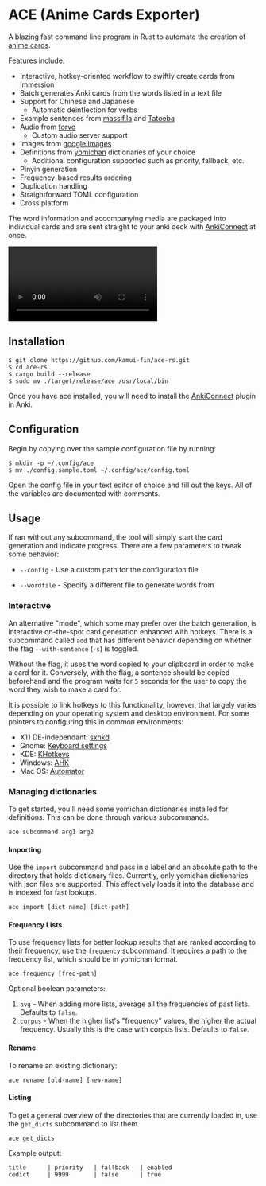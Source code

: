 # ACE (Anime Cards Exporter)

A blazing fast command line program in Rust to automate the creation of [anime cards](https://animecards.site/ankicards/#anime-cardsword-context-cards).

Features include:

- Interactive, hotkey-oriented workflow to swiftly create cards from immersion
- Batch generates Anki cards from the words listed in a text file
- Support for Chinese and Japanese
  - Automatic deinflection for verbs
- Example sentences from [massif.la](https://massif.la/ja) and [Tatoeba](https://tatoeba.org/zh-cn/)
- Audio from [forvo](https://forvo.com/)
  - Custom audio server support
- Images from [google images](https://images.google.com/)
- Definitions from [yomichan](https://foosoft.net/projects/yomichan/#dictionaries) dictionaries of your choice
  - Additional configuration supported such as priority, fallback, etc.
- Pinyin generation
- Frequency-based results ordering
- Duplication handling
- Straightforward TOML configuration
- Cross platform

The word information and accompanying media are packaged into individual cards and are sent straight to your anki deck with [AnkiConnect](https://ankiweb.net/shared/info/2055492159) at once.

![demo](./screenshots/demo.mp4)

## Installation

```
$ git clone https://github.com/kamui-fin/ace-rs.git
$ cd ace-rs
$ cargo build --release
$ sudo mv ./target/release/ace /usr/local/bin
```

Once you have ace installed, you will need to install the [AnkiConnect](https://ankiweb.net/shared/info/2055492159) plugin in Anki.

## Configuration

Begin by copying over the sample configuration file by running:

```
$ mkdir -p ~/.config/ace
$ mv ./config.sample.toml ~/.config/ace/config.toml
```

Open the config file in your text editor of choice and fill out the keys. All of the variables are documented with comments.

## Usage

If ran without any subcommand, the tool will simply start the card generation and indicate progress. There are a few parameters to tweak some behavior:

- `--config` - Use a custom path for the configuration file

- `--wordfile` - Specify a different file to generate words from

### Interactive

An alternative "mode", which some may prefer over the batch generation, is interactive on-the-spot card generation enhanced with hotkeys.
There is a subcommand called `add` that has different behavior depending on whether the flag `--with-sentence` (`-s`) is toggled.

Without the flag, it uses the word copied to your clipboard in order to make a card for it.
Conversely, with the flag, a sentence should be copied beforehand and the program waits for `5` seconds for the user to copy the word they wish to make a card for.

It is possible to link hotkeys to this functionality, however, that largely varies depending on your operating system and desktop environment.
For some pointers to configuring this in common environments:

- X11 DE-independant: [sxhkd](https://github.com/baskerville/sxhkd)
- Gnome: [Keyboard settings](https://docs.fedoraproject.org/en-US/quick-docs/proc_setting-key-shortcut/)
- KDE: [KHotkeys](https://docs.kde.org/trunk5/en/khotkeys/kcontrol/khotkeys/khotkeys.pdf)
- Windows: [AHK](https://www.autohotkey.com/docs/commands/Run.htm)
- Mac OS: [Automator](https://www.howtogeek.com/286332/how-to-run-any-mac-terminal-command-with-a-keyboard-shortcut/)

### Managing dictionaries

To get started, you'll need some yomichan dictionaries installed for definitions. This can be done through various subcommands.

```
ace subcommand arg1 arg2
```

#### Importing

Use the `import` subcommand and pass in a label and an absolute path to the directory that holds dictionary files. Currently, only yomichan dictionaries with json files are supported.
This effectively loads it into the database and is indexed for fast lookups.

```
ace import [dict-name] [dict-path]
```

#### Frequency Lists

To use frequency lists for better lookup results that are ranked according to their frequency, use the `frequency` subcommand.
It requires a path to the frequency list, which should be in yomichan format.

```
ace frequency [freq-path]
```

Optional boolean parameters:

1. `avg` - When adding more lists, average all the frequencies of past lists. Defaults to `false`.
2. `corpus` - When the higher list's "frequency" values, the higher the actual frequency. Usually this is the case with corpus lists. Defaults to `false`.

#### Rename

To rename an existing dictionary:

```
ace rename [old-name] [new-name]
```

#### Listing

To get a general overview of the directories that are currently loaded in, use the `get_dicts` subcommand to list them.

```
ace get_dicts
```

Example output:

```
title      | priority   | fallback   | enabled
cedict     | 9999       | false      | true
```
